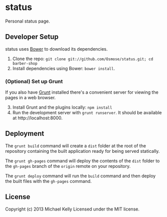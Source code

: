 # status

Personal status page.

## Developer Setup

status uses [Bower](http://bower.io/) to download its dependencies.

1. Clone the repo: `git clone git://github.com/Osmose/status.git; cd barber-shop`
2. Install dependencies using Bower: `bower install`.

### (Optional) Set up Grunt

If you also have [Grunt](http://gruntjs.com/) installed there's a convenient server for viewing the
pages in a web browser.

3. Install Grunt and the plugins locally: `npm install`
4. Run the development server with `grunt runserver`. It should be available at
   http://localhost:8000.

## Deployment

The `grunt build` command will create a `dist` folder at the root of the repository containing the
built application ready for being served statically.

The `grunt gh-pages` command will deploy the contents of the `dist` folder to the `gh-pages` branch
of the `origin` remote on your repository.

The `grunt deploy` command will run the `build` command and then deploy the built files with the
`gh-pages` command.

## License

Copyright (c) 2013 Michael Kelly
Licensed under the  MIT license.
